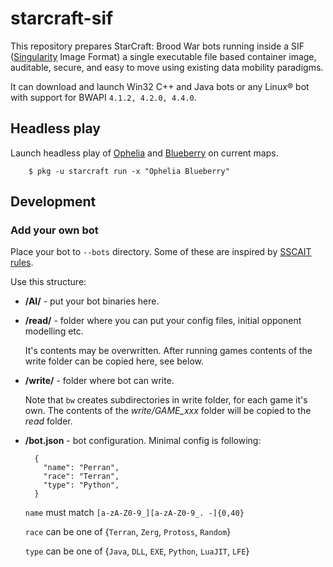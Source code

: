 # starcraft-sif
This repository prepares StarCraft: Brood War bots running inside a SIF ([Singularity](https://github.com/sylabs/singularity) Image Format) a single executable file based container image, auditable, secure, and easy to move using existing data mobility paradigms.

It can download and launch Win32 C++ and Java bots or any Linux® bot with support for BWAPI `4.1.2, 4.2.0, 4.4.0`.

## Headless play

Launch headless play of [Ophelia](https://liquipedia.net/starcraft/Ophelia) and [Blueberry](https://liquipedia.net/starcraft/Blueberry) on current maps.
```
    $ pkg -u starcraft run -x "Ophelia Blueberry"
```

## Development

### Add your own bot

Place your bot to `--bots` directory. Some of these are inspired by [SSCAIT rules](http://sscaitournament.com/index.php?action=rules).

Use this structure:

- **/AI/** - put your bot binaries here.

- **/read/** - folder where you can put your config files, initial opponent modelling etc.

  It's contents may be overwritten. After running games contents of the write folder can be copied here, see below.

- **/write/** - folder where bot can write.

    Note that `bw` creates subdirectories in write folder, for each game it's own. The contents of the *write/GAME_xxx* folder will be copied to the *read* folder.

- **/bot.json** - bot configuration. Minimal config is following:

        {
          "name": "Perran",
          "race": "Terran",
          "type": "Python",
        }

    `name` must match `[a-zA-Z0-9_][a-zA-Z0-9_. -]{0,40}`

    `race` can be one of {`Terran`, `Zerg`, `Protoss`, `Random`}

    `type` can be one of {`Java`, `DLL`, `EXE`, `Python`, `LuaJIT`, `LFE`}

